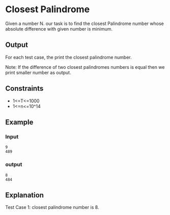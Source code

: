 # Closest Palindrome

Given a number N. our task is to find the closest Palindrome number whose absolute difference with given number is minimum.

## Output

For each test case, the print the closest palindrome number.

Note:  If the difference of two closest palindromes numbers is equal then we print smaller number as output.

## Constraints

* 1<=T<=1000
* 1<=n<=10^14

## Example

### Input

```
9
489
```

### output

```
8
484
```

## Explanation

Test Case 1: closest palindrome number is 8.
